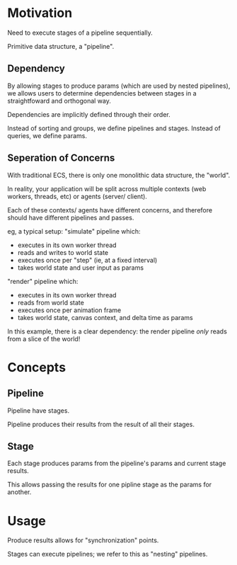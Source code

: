 # Motivation
Need to execute stages of a pipeline sequentially.

Primitive data structure, a "pipeline".

## Dependency
By allowing stages to produce params (which are used by nested pipelines), we allows users to determine dependencies between stages in a straightfoward and orthogonal way.

Dependencies are implicitly defined through their order.

Instead of sorting and groups, we define pipelines and stages.
Instead of queries, we define params.

## Seperation of Concerns
With traditional ECS, there is only one monolithic data structure, the "world".

In reality, your application will be split across multiple contexts (web workers, threads, etc) or agents (server/ client).

Each of these contexts/ agents have different concerns, and therefore should have different pipelines and passes.

eg, a typical setup:
"simulate" pipeline which:
- executes in its own worker thread
- reads and writes to world state
- executes once per "step" (ie, at a fixed interval)
- takes world state and user input as params

"render" pipeline which:
- executes in its own worker thread
- reads from world state
- executes once per animation frame
- takes world state, canvas context, and delta time as params

In this example, there is a clear dependency: the render pipeline *only* reads from a slice of the world!

# Concepts

## Pipeline
Pipeline have stages.

Pipeline produces their results from the result of all their stages.

## Stage
Each stage produces params from the pipeline's params and current stage results. 

This allows passing the results for one pipline stage as the params for another.

# Usage
Produce results allows for "synchronization" points.

Stages can execute pipelines; we refer to this as "nesting" pipelines.